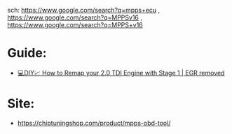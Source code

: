 sch: https://www.google.com/search?q=mpps+ecu , https://www.google.com/search?q=MPPSv16 , https://www.google.com/search?q=MPPS+v16

# Guide:
- [💻DIY📈 How to Remap your 2.0 TDI Engine with Stage 1 | EGR removed](https://youtu.be/T40f4E0FeLk)

# Site:
- https://chiptuningshop.com/product/mpps-obd-tool/
